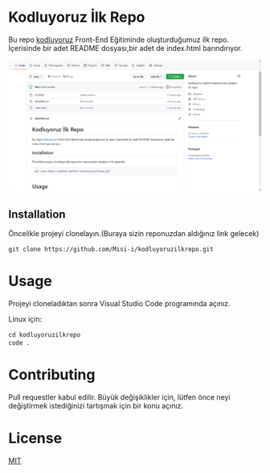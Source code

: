 # Kodluyoruz İlk Repo
Bu repo [kodluyoruz](https://kodluyoruz.org) Front-End Eğitiminde oluşturduğumuz ilk repo. İçerisinde bir adet README dosyası,bir adet de index.html barındırıyor.

![img](img/img.png)

## Installation

Öncelikle projeyi clonelayın.(Buraya sizin reponuzdan aldığınız link gelecek)
```git
git clone https://github.com/Misi-i/kodluyoruzilkrepo.git 
```
# Usage

Projeyi cloneladıktan sonra Visual Studio Code programında açınız.

Linux için:
```git
cd kodluyoruzilkrepo
code .
```

# Contributing

Pull requestler kabul edilir. Büyük değişiklikler için, lütfen önce neyi değiştirmek istediğinizi tartışmak için bir konu açınız.

# License

[MIT](https://choosealicense.com/licenses/mit/)
